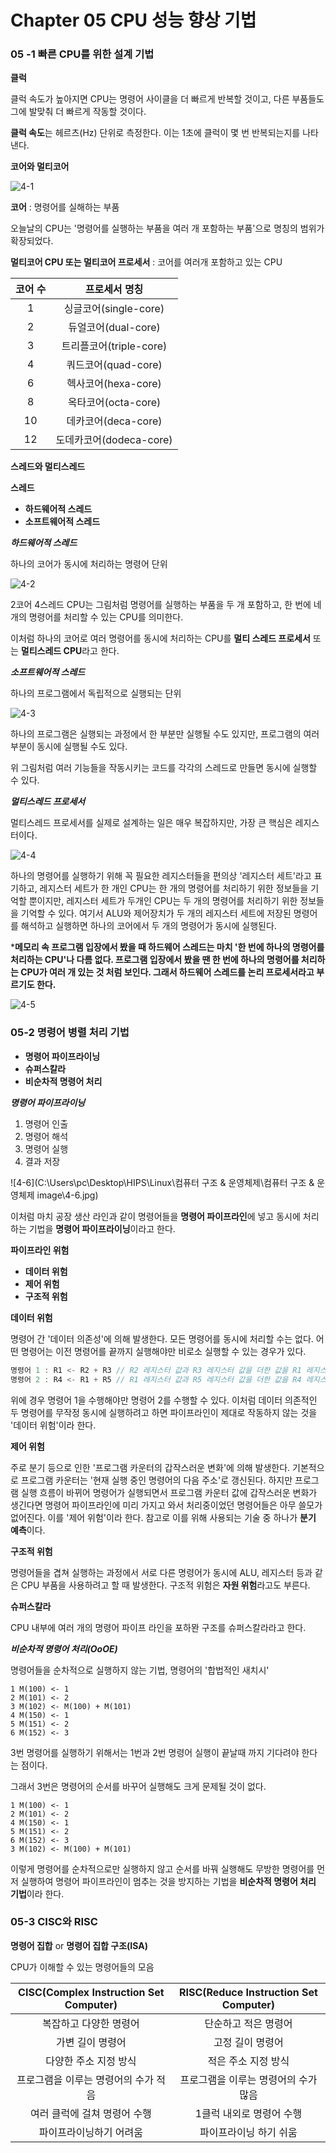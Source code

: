 # Chapter 05 CPU 성능 향상 기법

### 05 -1 빠른 CPU를 위한 설계 기법

**클럭**

클럭 속도가 높아지면 CPU는 명령어 사이클을 더 빠르게 반복할 것이고, 다른 부품들도 그에 발맞춰 더 빠르게 작동할 것이다.

**클럭 속도**는 헤르츠(Hz) 단위로 측정한다. 이는 1초에 클럭이 몇 번 반복되는지를 나타낸다.

**코어와 멀티코어**

![4-1](https://github.com/JeongHwan0208/Computer-Instruction-operating-system/blob/main/Linux/%EC%BB%B4%ED%93%A8%ED%84%B0%20%EA%B5%AC%EC%A1%B0%20%26%20%EC%9A%B4%EC%98%81%EC%B2%B4%EC%A0%9C/%EC%BB%B4%ED%93%A8%ED%84%B0%20%EA%B5%AC%EC%A1%B0%20%26%20%EC%9A%B4%EC%98%81%EC%B2%B4%EC%A0%9C%20image/4-1.jpg)

**코어** : 명령어를 실해하는 부품

오늘날의 CPU는 '명령어를 실행하는 부품을 여러 개 포함하는 부품'으로 명칭의 범위가 확장되었다.

**멀티코어 CPU 또는 멀티코어 프로세서** : 코어를 여러개 포함하고 있는 CPU

| 코어 수 |      프로세서 명칭      |
| :-----: | :---------------------: |
|    1    |  싱글코어(single-core)  |
|    2    |   듀얼코어(dual-core)   |
|    3    | 트리플코어(triple-core) |
|    4    |   쿼드코어(quad-core)   |
|    6    |   헥사코어(hexa-core)   |
|    8    |   옥타코어(octa-core)   |
|   10    |   데카코어(deca-core)   |
|   12    | 도데카코어(dodeca-core) |

 **스레드와 멀티스레드**

**스레드**  

- **하드웨어적 스레드**
- **소프트웨어적 스레드**

***하드웨어적 스레드***

하나의 코어가 동시에 처리하는 명령어 단위

![4-2](https://github.com/JeongHwan0208/Computer-Instruction-operating-system/blob/main/Linux/%EC%BB%B4%ED%93%A8%ED%84%B0%20%EA%B5%AC%EC%A1%B0%20%26%20%EC%9A%B4%EC%98%81%EC%B2%B4%EC%A0%9C/%EC%BB%B4%ED%93%A8%ED%84%B0%20%EA%B5%AC%EC%A1%B0%20%26%20%EC%9A%B4%EC%98%81%EC%B2%B4%EC%A0%9C%20image/4-2.jpg)

2코어 4스레드 CPU는 그림처럼 명령어를 실행하는 부품을 두 개 포함하고, 한 번에 네 개의 명령어를 처리할 수 있는 CPU를 의미한다.

이처럼 하나의 코어로 여러 명령어를 동시에 처리하는 CPU를 **멀티 스레드 프로세서** 또는 **멀티스레드 CPU**라고 한다.

***소프트웨어적 스레드***

하나의 프로그램에서 독립적으로 실행되는 단위

![4-3](Chttps://github.com/JeongHwan0208/Computer-Instruction-operating-system/blob/main/Linux/%EC%BB%B4%ED%93%A8%ED%84%B0%20%EA%B5%AC%EC%A1%B0%20%26%20%EC%9A%B4%EC%98%81%EC%B2%B4%EC%A0%9C/%EC%BB%B4%ED%93%A8%ED%84%B0%20%EA%B5%AC%EC%A1%B0%20%26%20%EC%9A%B4%EC%98%81%EC%B2%B4%EC%A0%9C%20image/4-3.jpg)

하나의 프로그램은 실행되는 과정에서 한 부분만 실행될 수도 있지만, 프로그램의 여러 부분이 동시에 실행될 수도 있다.

위 그림처럼 여러 기능들을 작동시키는 코드를 각각의 스레드로 만들면 동시에 실행할 수 있다.

***멀티스레드 프로세서***

멀티스레드 프로세서를 실제로 설계하는 일은 매우 복잡하지만, 가장 큰 핵심은 레지스터이다.

![4-4](https://github.com/JeongHwan0208/Computer-Instruction-operating-system/blob/main/Linux/%EC%BB%B4%ED%93%A8%ED%84%B0%20%EA%B5%AC%EC%A1%B0%20%26%20%EC%9A%B4%EC%98%81%EC%B2%B4%EC%A0%9C/%EC%BB%B4%ED%93%A8%ED%84%B0%20%EA%B5%AC%EC%A1%B0%20%26%20%EC%9A%B4%EC%98%81%EC%B2%B4%EC%A0%9C%20image/4-4.jpg)

하나의 명령어를 실행하기 위해 꼭 필요한 레지스터들을 편의상 '레지스터 세트'라고 표기하고, 레지스터 세트가 한 개인 CPU는 한 개의 명령어를 처리하기 위한 정보들을 기억할 뿐이지만, 레지스터 세트가 두개인 CPU는 두 개의 명령어를 처리하기 위한 정보들을 기억할 수 있다. 여기서 ALU와 제어장치가 두 개의 레지스터 세트에 저장된 명령어를 해석하고 실행하면 하나의 코어에서 두 개의 명령어가 동시에 실행된다.

***메모리 속 프로그램 입장에서 봤을 때 하드웨어 스레드는 마치 '한 번에 하나의 명령어를 처리하는 CPU'나 다름 없다. 프로그램 입장에서 봤을 땐 한 번에 하나의 명령어를 처리하는 CPU가 여러 개 있는 것 처럼 보인다. 그래서 하드웨어 스레드를 논리 프로세서라고 부르기도 한다.**

![4-5](https://github.com/JeongHwan0208/Computer-Instruction-operating-system/blob/main/Linux/%EC%BB%B4%ED%93%A8%ED%84%B0%20%EA%B5%AC%EC%A1%B0%20%26%20%EC%9A%B4%EC%98%81%EC%B2%B4%EC%A0%9C/%EC%BB%B4%ED%93%A8%ED%84%B0%20%EA%B5%AC%EC%A1%B0%20%26%20%EC%9A%B4%EC%98%81%EC%B2%B4%EC%A0%9C%20image/4-5.jpg)

### 05-2 명령어 병렬 처리 기법

- **명령어 파이프라이닝**
- **슈퍼스칼라**
- **비순차적 명령어 처리**



***명령어 파이프라이닝***

1. 명령어 인출
2. 명령어 해석
3. 명령어 실행
4. 결과 저장

![4-6](C:\Users\pc\Desktop\HIPS\Linux\컴퓨터 구조 & 운영체제\컴퓨터 구조 & 운영체제 image\4-6.jpg)

이처럼 마치 공장 생산 라인과 같이 명령어들을 **명령어 파이프라인**에 넣고 동시에 처리하는 기법을 **명령어 파이프라이닝**이라고 한다.

**파이프라인 위험**

- **데이터 위험**
- **제어 위험**
- **구조적 위험**



**데이터 위험**

명령어 간 '데이터 의존성'에 의해 발생한다. 모든 명령어를 동시에 처리할 수는 없다. 어떤 명령어는 이전 명령어를 끝까지 실행해야만 비로소 실행할 수 있는 경우가 있다.

```c
명령어 1 : R1 <- R2 + R3 // R2 레지스터 값과 R3 레지스터 값을 더한 값을 R1 레지스터에 저장
명령어 2 : R4 <- R1 + R5 // R1 레지스터 값과 R5 레지스터 값을 더한 값을 R4 레지스터에 저장
```

위에 경우 명령어 1을 수행해야만 명령어 2를 수행할 수 있다. 이처럼 데이터 의존적인 두 명령어를 무작정 동시에 실행하려고 하면 파이프라인이 제대로 작동하지 않는 것을 '데이터 위험'이라 한다.

**제어 위험**

주로 분기 등으로 인한 '프로그램 카운터의 갑작스러운 변화'에 의해 발생한다. 기본적으로 프로그램 카운터는 '현재 실행 중인 명령어의 다음 주소'로 갱신된다. 하지만 프로그램 실행 흐름이 바뀌어 명령어가 실행되면서 프로그램 카운터 값에 갑작스러운 변화가 생긴다면 명령어 파이프라인에 미리 가지고 와서 처리중이었던 명령어들은 아무 쓸모가 없어진다. 이를 '제어 위험'이라 한다. 참고로 이를 위해 사용되는 기술 중 하나가 **분기 예측**이다. 

**구조적 위험**

명령어들을 겹쳐 실행하는 과정에서 서로 다른 명령어가 동시에 ALU, 레지스터 등과 같은 CPU 부품을 사용하려고 할 때 발생한다. 구조적 위험은 **자원 위험**라고도 부른다.



**슈퍼스칼라**

CPU 내부에 여러 개의 명령어 파이프 라인을 포하뫈 구조를 슈퍼스칼라라고 한다.



***비순차적 명령어 처리(OoOE)***

명령어들을 순차적으로 실행하지 않는 기법, 명령어의 '합법적인 새치시'

```
1 M(100) <- 1
2 M(101) <- 2
3 M(102) <- M(100) + M(101)
4 M(150) <- 1
5 M(151) <- 2
6 M(152) <- 3
```

3번 명령어를 실행하기 위해서는 1번과 2번 명령어 실행이 끝날때 까지 기다려야 한다는 점이다.

그래서 3번은 명령어의 순서를 바꾸어 실행해도 크게 문제될 것이 없다.

```
1 M(100) <- 1
2 M(101) <- 2
4 M(150) <- 1
5 M(151) <- 2
6 M(152) <- 3
3 M(102) <- M(100) + M(101)
```

이렇게 명령어를 순차적으로만 실행하지 않고 순서를 바꿔 실행해도 무방한 명령어를 먼저 실행하여 명령어 파이프라인이 멈추는 것을 방지하는 기법을 **비순차적 명령어 처리 기법**이라 한다.

### 05-3 CISC와 RISC

**명령어 집합** or **명령어 집합 구조(ISA)**

CPU가 이해할 수 있는 명령어들의 모음



| CISC(Complex Instruction Set Computer) | RISC(Reduce Instruction Set Computer) |
| :------------------------------------: | :-----------------------------------: |
|         복잡하고 다양한 명령어         |         단순하고 적은 명령어          |
|            가변 길이 명령어            |           고정 길이 명령어            |
|         다양한 주소 지정 방식          |          적은 주소 지정 방식          |
|  프로그램을 이루는 명령어의 수가 적음  | 프로그램을 이루는 명령어의 수가 많음  |
|      여러 클럭에 걸쳐 명령어 수행      |       1클럭 내외로 명령어 수행        |
|        파이프라이닝하기 어려움         |        파이프라이닝 하기 쉬움         |

